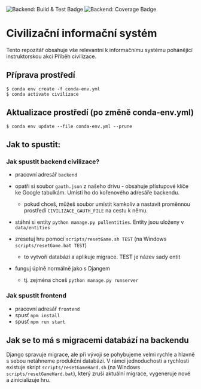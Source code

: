 ![Backend: Build & Test Badge](https://github.com/yaqwsx/Civilizace2/actions/workflows/backend-build-test.yml/badge.svg)
![Backend: Coverage Badge](https://img.shields.io/badge/Backend:_Coverage-0-red.svg)

# Civilizační informační systém

Tento repozitář obsahuje vše relevantní k informačnímu systému pohánějící
instruktorskou akci Příběh civilizace.

## Příprava prostředí

```
$ conda env create -f conda-env.yml
$ conda activate civilizace
```

## Aktualizace prostředí (po změně conda-env.yml)

```
$ conda env update --file conda-env.yml --prune
```

## Jak to spustit:

### Jak spustit backend civilizace?

- pracovní adresář `backend`
- opatři si soubor `gauth.json` z našeho drivu - obsahuje přístupové klíče ke
  Google tabulkám. Umísti ho do kořenového adresáře backendu.
  - pokud chceš, můžeš soubor umístit kamkoliv a nastavit proměnnou prostředí
    `CIVILIZACE_GAUTH_FILE` na cestu k němu.
- stáhni si entity `python manage.py pullentities`. Entity jsou uloženy v
  `data/entities`
- zresetuj hru pomocí `scripts/resetGame.sh TEST` (na Windows `scripts/resetGame.bat TEST`)

  - to vytvoří databázi a aplikuje migrace. TEST je název sady entit

- funguj úplně normálně jako s Djangem
  - tj. zejména chceš `python manage.py runserver`

### Jak spustit frontend

- pracovní adresář `frontend`
- spusť `npm install`
- spusť `npm run start`

## Jak se to má s migracemi databází na backendu

Django spravuje migrace, ale při vývoji se pohybujeme velmi rychle a hlavně s
sebou netáhneme produkční databázi. V rámci jednoduchosti a rychlosti existuje
skript `scripts/resetGameHard.sh` (na Windows `scripts/resetGameHard.bat`),
který zruší aktuální migrace, vygeneruje nové a zinicializuje hru.

